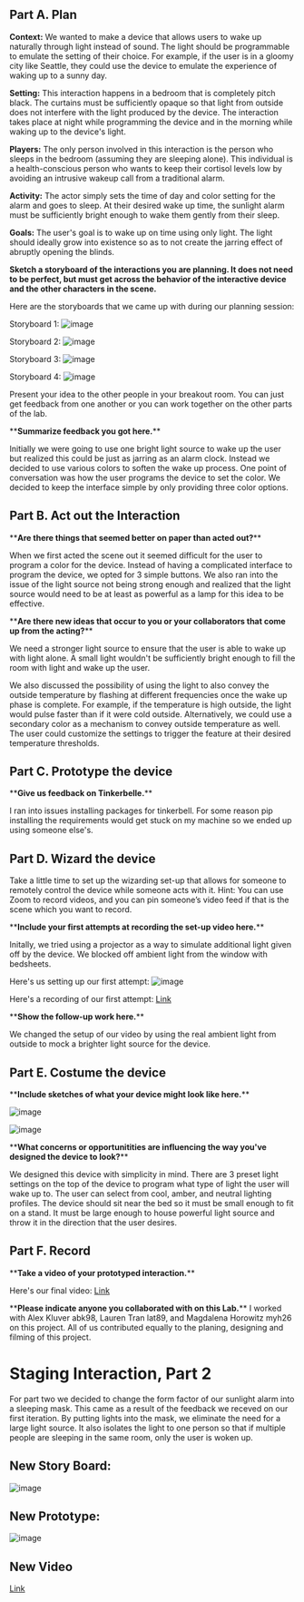 
<!---
# Staging Interaction

In the original stage production of Peter Pan, Tinker Bell was represented by a darting light created by a small handheld mirror off-stage, reflecting a little circle of light from a powerful lamp. Tinkerbell communicates her presence through this light to the other characters. See more info [here](https://en.wikipedia.org/wiki/Tinker_Bell). 

There is no actor that plays Tinkerbell--her existence in the play comes from the interactions that the other characters have with her.

For lab this week, we draw on this and other inspirations from theatre to stage interactions with a device where the main mode of display/output for the interactive device you are designing is lighting. You will plot the interaction with a storyboard, and use your computer and a smartphone to experiment with what the interactions will look and feel like. 

_Make sure you read all the instructions and understand the whole of the laboratory activity before starting!_



## Prep

### To start the semester, you will need:
1. Set up your own Github "Lab Hub" repository to keep all you work in record by [following these instructions](https://github.com/FAR-Lab/Developing-and-Designing-Interactive-Devices/blob/2021Fall/readings/Submitting%20Labs.md).
2. Set up the README.md for your Hub repository (for instance, so that it has your name and points to your own Lab 1) and [learn how to](https://guides.github.com/features/mastering-markdown/) organize and post links to your submissions on your README.md so we can find them easily.
3. (extra: Learn about what exactly Git is from [here](https://git-scm.com/book/en/v2/Getting-Started-What-is-Git%3F).)

### For this lab, you will need:
1. Paper
2. Markers/ Pens
3. Scissors
4. Smart Phone -- The main required feature is that the phone needs to have a browser and display a webpage.
5. Computer -- We will use your computer to host a webpage which also features controls.
6. Found objects and materials -- You will have to costume your phone so that it looks like some other devices. These materials can include doll clothes, a paper lantern, a bottle, human clothes, a pillow case, etc. Be creative!

### Deliverables for this lab are: 
1. Storyboard
1. Sketches/photos of costumed device
1. Any reflections you have on the process
1. Video sketch of the prototyped interaction
1. Submit the items above in the lab1 folder of your class [Github page], either as links or uploaded files. Each group member should post their own copy of the work to their own Lab Hub, even if some of the work is the same from each person in the group.

### The Report
This README.md page in your own repository should be edited to include the work you have done (the deliverables mentioned above). Following the format below, you can delete everything but the headers and the sections between the **stars**. Write the answers to the questions under the starred sentences. Include any material that explains what you did in this lab hub folder, and link it in your README.md for the lab.

## Lab Overview
For this assignment, you are going to:

A) [Plan](#part-a-plan) 

B) [Act out the interaction](#part-b-act-out-the-interaction) 

C) [Prototype the device](#part-c-prototype-the-device)

D) [Wizard the device](#part-d-wizard-the-device) 

E) [Costume the device](#part-e-costume-the-device)

F) [Record the interaction](#part-f-record)

Labs are due on Mondays. Make sure this page is linked to on your main class hub page.

-->


## Part A. Plan 
<!--
To stage the interaction with your interactive device, think about:

_Setting:_ Where is this interaction happening? (e.g., a jungle, the kitchen) When is it happening?

_Players:_ Who is involved in the interaction? Who else is there? If you reflect on the design of current day interactive devices like the Amazon Alexa, it’s clear they didn’t take into account people who had roommates, or the presence of children. Think through all the people who are in the setting.

_Activity:_ What is happening between the actors?

_Goals:_ What are the goals of each player? (e.g., jumping to a tree, opening the fridge). 

The interactive device can be anything *except* a computer, a tablet computer or a smart phone, but the main way it interacts needs to be using light.
-->
<!--
\*\***Describe your setting, players, activity and goals here.**\*\*
-->
**Context:** We wanted to make a device that allows users to wake up naturally through light instead of sound. The light should be programmable to emulate the setting of their choice. For example, if the user is in a gloomy city like Seattle, they could use the device to emulate the experience of waking up to a sunny day. 

**Setting:** This interaction happens in a bedroom that is completely pitch black. The curtains must be sufficiently opaque so that light from outside does not interfere with the light produced by the device. The interaction takes place at night while programming the device and in the morning while waking up to the device's light. 

**Players:** The only person involved in this interaction is the person who sleeps in the bedroom (assuming they are sleeping alone). This individual is a health-conscious person who wants to keep their cortisol levels low by avoiding an intrusive wakeup call from a traditional alarm.

**Activity:** The actor simply sets the time of day and color setting for the alarm and goes to sleep. At their desired wake up time, the sunlight alarm must be sufficiently bright enough to wake them gently from their sleep. 

**Goals:** The user's goal is to wake up on time using only light. The light should ideally grow into existence so as to not create the jarring effect of abruptly opening the blinds. 


**Sketch a storyboard of the interactions you are planning. It does not need to be perfect, but must get across the behavior of the interactive device and the other characters in the scene.**

Here are the storyboards that we came up with during our planning session: 

Storyboard 1:
![image](https://user-images.githubusercontent.com/29494260/132260963-ebd19d99-a791-46a0-a722-5653f6ff1268.png)


Storyboard 2: 
![image](https://user-images.githubusercontent.com/29494260/132261021-cd14847f-8cb8-435a-b632-49f5da1d23e1.png)


Storyboard 3: 
![image](https://user-images.githubusercontent.com/29494260/132261061-47d12791-53ac-4aed-ab1a-2567ba36f77f.png)


Storyboard 4:
![image](https://user-images.githubusercontent.com/29494260/132261084-3f462b5d-1514-45a2-9afb-59643498147c.png)


Present your idea to the other people in your breakout room. You can just get feedback from one another or you can work together on the other parts of the lab.

\*\***Summarize feedback you got here.**\*\*

Initially we were going to use one bright light source to wake up the user but realized this could be just as jarring as an alarm clock. Instead we decided to use various colors to soften the wake up process. One point of conversation was how the user programs the device to set the color. We decided to keep the interface simple by only providing three color options. 

## Part B. Act out the Interaction

<!--
Try physically acting out the interaction you planned. For now, you can just pretend the device is doing the things you’ve scripted for it. 
-->

\*\***Are there things that seemed better on paper than acted out?**\*\*

When we first acted the scene out it seemed difficult for the user to program a color for the device. Instead of having a complicated interface to program the device, we opted for 3 simple buttons. We also ran into the issue of the light source not being strong enough and realized that the light source would need to be at least as powerful as a lamp for this idea to be effective.  

\*\***Are there new ideas that occur to you or your collaborators that come up from the acting?**\*\*

We need a stronger light source to ensure that the user is able to wake up with light alone. A small light wouldn't be sufficiently bright enough to fill the room with light and wake up the user.

We also discussed the possibility of using the light to also convey the outside temperature by flashing at different frequencies once the wake up phase is complete. For example, if the temperature is high outside, the light would pulse faster than if it were cold outside. Alternatively, we could use a secondary color as a mechanism to convey outside temperature as well. The user could customize the settings to trigger the feature at their desired temperature thresholds. 


## Part C. Prototype the device

\*\***Give us feedback on Tinkerbelle.**\*\*

I ran into issues installing packages for tinkerbell. For some reason pip installing the requirements would get stuck on my machine so we ended up using someone else's. 

## Part D. Wizard the device

Take a little time to set up the wizarding set-up that allows for someone to remotely control the device while someone acts with it. Hint: You can use Zoom to record videos, and you can pin someone’s video feed if that is the scene which you want to record. 

\*\***Include your first attempts at recording the set-up video here.**\*\*

Initally, we tried using a projector as a way to simulate additional light given off by the device. We blocked off ambient light from the window with bedsheets. 

Here's us setting up our first attempt: 
![image](https://user-images.githubusercontent.com/29494260/132262802-56ec371f-6dd9-42b7-8fee-1c96d9b53e0b.png)


Here's a recording of our first attempt: [Link](https://drive.google.com/file/d/1bq7N8M7WNwY-ZNuzF1jpazFCqK-ky8hC/view?usp=sharing)


\*\***Show the follow-up work here.**\*\*

We changed the setup of our video by using the real ambient light from outside to mock a brighter light source for the device. 

## Part E. Costume the device


\*\***Include sketches of what your device might look like here.**\*\*


![image](https://user-images.githubusercontent.com/29494260/132262065-9d077dd6-1d9d-4022-bb95-1192343efec4.png)


![image](https://user-images.githubusercontent.com/29494260/132262768-4b3cf439-7b7a-4ad1-a0e8-7771c03fea24.png)


\*\***What concerns or opportunitities are influencing the way you've designed the device to look?**\*\*

We designed this device with simplicity in mind. There are 3 preset light settings on the top of the device to program what type of light the user will wake up to. The user can select from cool, amber, and neutral lighting profiles. The device should sit near the bed so it must be small enough to fit on a stand. It must be large enough to house powerful light source and throw it in the direction that the user desires. 

## Part F. Record

\*\***Take a video of your prototyped interaction.**\*\*

Here's our final video: [Link](https://drive.google.com/file/d/1KYFaKCW9vSYkfiUnFc0pLhP_Si_52kMK/view?usp=sharing)

\*\***Please indicate anyone you collaborated with on this Lab.**\*\*
I worked with Alex Kluver abk98, Lauren Tran lat89, and Magdalena Horowitz myh26 on this project. All of us contributed equally to the planing, designing and filming of this project. 
 
# Staging Interaction, Part 2 

For part two we decided to change the form factor of our sunlight alarm into a sleeping mask. This came as a result of the feedback we receved on our first iteration. By putting lights into the mask, we eliminate the need for a large light source. It also isolates the light to one person so that if multiple people are sleeping in the same room, only the user is woken up. 


## New Story Board:

![image](https://user-images.githubusercontent.com/29494260/133182914-90451370-4085-4abe-bab5-65486e7e2c2f.png)

## New Prototype:

![image](https://user-images.githubusercontent.com/29494260/133183012-7f837368-0e4e-459e-9de5-809036307df6.png)


## New Video

[Link](https://drive.google.com/file/d/1i4g5RQTqdZh1bGefaX14ZKC_tA5dFVTZ/view?usp=sharing)
